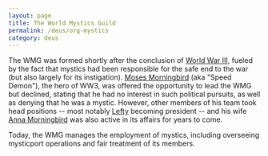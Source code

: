 ```yaml
---
layout: page
title: The World Mystics Guild
permalink: /deus/org-mystics
category: deus
---
```

The WMG was formed shortly after the conclusion of [World War III](timeline), fueled by the fact that mystics had been responsible for the safe end to the war (but also largely for its instigation). [Moses Morningbird](npc-moses) (aka &quot;Speed Demon&quot;), the hero of WW3, was offered the opportunity to lead the WMG but declined, stating that he had no interest in such political pursuits, as well as denying that he was a mystic. However, other members of his team took head positions -- most notably [Lefty](npc-lefty) becoming president -- and his wife [Anna Morningbird](npc-anna) was also active in its affairs for years to come.

Today, the WMG manages the employment of mystics, including overseeing mysticport operations and fair treatment of its members.

